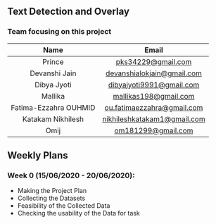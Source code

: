 ## Text Detection and Overlay

### Team focusing on this project

| Name| Email|
|:---:|:---:|
| Prince|pks34229@gmail.com|
| Devanshi Jain | devanshialokjain@gmail.com|
| Dibya Jyoti | dibyajyoti9991@gmail.com|
| Mallika |mallikas198@gmail.com|
| Fatima-Ezzahra OUHMID | ou.fatimaezzahra@gmail.com|
| Katakam Nikhilesh|nikhileshkatakam1@gmail.com|
| Omij | om181299@gmail.com|

## Weekly Plans

### Week 0 (15/06/2020 - 20/06/2020):
* Making the Project Plan
* Collecting the Datasets
* Feasibility of the Collected Data
* Checking the usability of the Data for task
